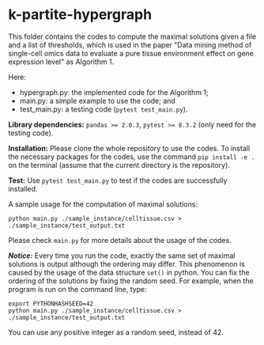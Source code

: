 # k-partite-hypergraph

This folder contains the codes to compute the maximal solutions given a file and a list of thresholds, which is used in the paper "Data mining method of single-cell omics data to evaluate a pure tissue environment effect on gene expression level" as Algorithm 1.

Here:
- hypergraph.py: the implemented code for the Algorithm 1; 
- main.py: a simple example to use the code; and
- test_main.py: a testing code (`pytest test_main.py`).

**Library dependencies:** `pandas >= 2.0.3`, `pytest >= 8.3.2` (only need for the testing code).

**Installation:**
Please clone the whole repository to use the codes. 
To install the necessary packages for the codes, use the command `pip install -e .` on the terminal (assume that the current directory is the repository).

**Test:**
Use `pytest test_main.py` to test if the codes are successfully installed.

A sample usage for the computation of maximal solutions:

```
python main.py ./sample_instance/celltissue.csv > ./sample_instance/test_output.txt
```

Please check `main.py` for more details about the usage of the codes.

***Notice:*** Every time you run the code, exactly the same set of maximal solutions is output although the ordering may differ.
This phenomenon is caused by the usage of the data structure `set()` in python.
You can fix the ordering of the solutions by fixing the random seed.
For example, when the program is run on the command line, type:

```
export PYTHONHASHSEED=42
python main.py ./sample_instance/celltissue.csv > ./sample_instance/test_output.txt
```

You can use any positive integer as a random seed, instead of 42.
